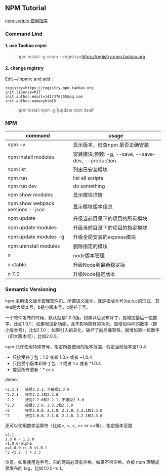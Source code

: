 ## NPM Tutorial

[npm scripts 使用指南][npm-script-ruan]

### Command Lind

#### 1. use Taobao cnpm
> npm install -g cnpm --registry=https://registry.npm.taobao.org

#### 2. change registry 
Edit ~/.npmrc and add :

````
registry=https://registry.npm.taobao.org
init.license=MIT
init.author.email=1417376255@qq.com
init.author.name=yhtml5
````

> npm install npm -g  |update npm itself

### NPM
|command|usage|
|---|---|
|npm -v|显示版本，检查npm 是否正确安装|
|npm install modules|安装模块,参数: -g, --save, --save-dev, --production|
|npm list|列出已安装模块|
|npm run|list all scripts|
|npm run dev|do something|
|npm show modules|显示模块详情|
|npm show webpack versions --json|显示模块版本信息|
|npm update|升级当前目录下的项目的所有模块|
|npm update modules|升级当前目录下的项目的指定模块|
|npm update modules -g|升级全局安装的express模块|
|npm uninstall modules|删除指定的模块|
|n|node版本管理|
|n stable|升级Node到最新稳定版|
|n 7.0|升级Node指定版本|

### Semantic Versioning
 
npm 采用语义版本管理软件包。所谓语义版本，就是指版本号为a.b.c的形式，其中a是大版本号，b是小版本号，c是补丁号。  

一个软件发布的时候，默认就是1.0.0版。如果以后发布补丁，就增加最后一位数字，比如1.0.1；
如果增加新功能，且不影响原有的功能，就增加中间的数字（即小版本号），比如1.1.0；
如果引入的变化，破坏了向后兼容性，就增加第一位数字（即大版本号），比如2.0.0。

npm 允许使用特殊符号，指定所要使用的版本范围，假定当前版本是1.0.4

* 只接受补丁包：1.0 或者 1.0.x 或者 ~1.0.4  
* 只接受小版本和补丁包：1 或者 1.x 或者 ^1.0.4  
* 接受所有更新：* or x  

demo:  
 
```
~2.2.1   接受2.2.1，不接受2.3.0
^2.2.1   接受2.2.1和2.3.0
~2.2     接受2.2.0和2.2.1，不接受2.3.0
^2.2     接受2.2.0、2.2.1和2.3.0
~2       接受2.0.0、2.1.0、2.2.0、2.2.1和2.3.0
^2       接受2.0.0、2.1.0、2.2.0、2.2.1和2.3.0
```

还可以使用数学运算符（比如>, <, =, >= or <=等），指定版本范围
```
>2.1
1.0.0 - 1.2.0
>1.0.0-alpha
>=1.0.0-rc.0 <1.0.1
^2 <2.2 || > 2.3
```
注意，如果使用连字号，它的两端必须有空格。如果不带空格，会被 npm 理解成预发布的 tag，比如1.0.0-rc.1。

[npm-script-ruan]:http://www.ruanyifeng.com/blog/2016/10/npm_scripts.html
